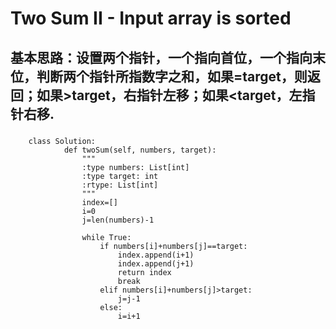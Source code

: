 Two Sum II - Input array is sorted
===================================

基本思路：设置两个指针，一个指向首位，一个指向末位，判断两个指针所指数字之和，如果=target，则返回；如果>target，右指针左移；如果<target，左指针右移.
----------------------------------------------------------------------------------------------------------------------------------

###  
        class Solution:
                def twoSum(self, numbers, target):
                    """
                    :type numbers: List[int]
                    :type target: int
                    :rtype: List[int]
                    """
                    index=[]
                    i=0
                    j=len(numbers)-1
        
                    while True:
                        if numbers[i]+numbers[j]==target:
                            index.append(i+1)
                            index.append(j+1)
                            return index
                            break
                        elif numbers[i]+numbers[j]>target:
                            j=j-1
                        else:
                            i=i+1
